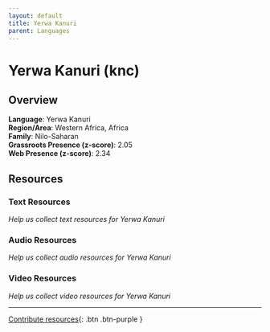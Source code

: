 ```yaml
---
layout: default
title: Yerwa Kanuri
parent: Languages
---
```


# Yerwa Kanuri (knc)

## Overview

**Language**: Yerwa Kanuri  
**Region/Area**: Western Africa, Africa  
**Family**: Nilo-Saharan  
**Grassroots Presence (z-score)**: 2.05  
**Web Presence (z-score)**: 2.34  

## Resources

### Text Resources
*Help us collect text resources for Yerwa Kanuri*

### Audio Resources
*Help us collect audio resources for Yerwa Kanuri*

### Video Resources
*Help us collect video resources for Yerwa Kanuri*

---

[Contribute resources](https://forms.office.com/e/1SfLJx3u1r){: .btn .btn-purple }
